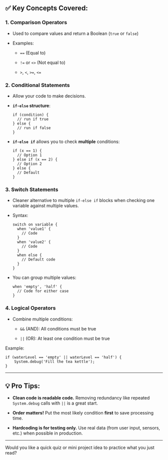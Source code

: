 ## ✅ **Key Concepts Covered:**

### 1. **Comparison Operators**

- Used to compare values and return a Boolean (`true` or `false`)
    
- Examples:
    
    - `==` (Equal to)
        
    - `!=` or `<>` (Not equal to)
        
    - `>`, `<`, `>=`, `<=`
        

### 2. **Conditional Statements**

- Allow your code to make decisions.
    
- **`if-else` structure**:
    
    ```apex
    if (condition) {
      // run if true
    } else {
      // run if false
    }
    ```
    
- **`if-else if`** allows you to check **multiple** conditions:
    
    ```apex
    if (x == 1) {
      // Option 1
    } else if (x == 2) {
      // Option 2
    } else {
      // Default
    }
    ```
    

### 3. **Switch Statements**

- Cleaner alternative to multiple `if-else if` blocks when checking one variable against multiple values.
    
- Syntax:
    
    ```apex
    switch on variable {
      when 'value1' {
        // Code
      }
      when 'value2' {
        // Code
      }
      when else {
        // Default code
      }
    }
    ```
    
- You can group multiple values:
    
    ```apex
    when 'empty', 'half' {
      // Code for either case
    }
    ```
    

### 4. **Logical Operators**

- Combine multiple conditions:
    
    - `&&` (AND): All conditions must be true
        
    - `||` (OR): At least one condition must be true
        

Example:

```apex
if (waterLevel == 'empty' || waterLevel == 'half') {
    System.debug('Fill the tea kettle');
}
```

---

## 💡 Pro Tips:

- **Clean code is readable code.** Removing redundancy like repeated `System.debug` calls with `||` is a great start.
    
- **Order matters!** Put the most likely condition **first** to save processing time.
    
- **Hardcoding is for testing only.** Use real data (from user input, sensors, etc.) when possible in production.
    

---

Would you like a quick quiz or mini project idea to practice what you just read?